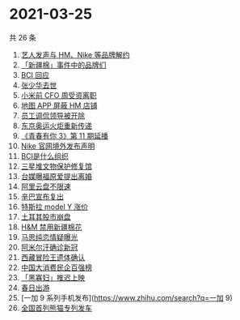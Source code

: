 # 2021-03-25

共 26 条

<!-- BEGIN -->
<!-- 最后更新时间 Thu Mar 25 2021 23:01:31 GMT+0800 (China Standard Time) -->

1. [艺人发声与 HM、Nike 等品牌解约](https://www.zhihu.com/search?q=新疆棉)
2. [「新疆棉」事件中的品牌们](https://www.zhihu.com/search?q=新疆棉)
3. [BCI 回应](https://www.zhihu.com/search?q=bci)
4. [张少华去世](https://www.zhihu.com/search?q=张少华)
5. [小米前 CFO 周受资离职](https://www.zhihu.com/search?q=周受资)
6. [地图 APP 屏蔽 HM 店铺](https://www.zhihu.com/search?q=百度地图)
7. [员工调侃领导被开除](https://www.zhihu.com/search?q=调侃领导)
8. [东京奥运火炬重新传递](https://www.zhihu.com/search?q=奥运会)
9. [《青春有你 3》第 11 期延播](https://www.zhihu.com/search?q=青春有你)
10. [Nike 官网境外发布声明](https://www.zhihu.com/search?q=Nike)
11. [BCI是什么组织](https://www.zhihu.com/search?q=bci)
12. [三星堆文物保护修复馆](https://www.zhihu.com/search?q=三星堆)
13. [台媒曝福原爱提出离婚](https://www.zhihu.com/search?q=福原爱)
14. [阿里云盘不限速](https://www.zhihu.com/search?q=阿里云盘)
15. [辛巴宣布复出](https://www.zhihu.com/search?q=辛巴)
16. [特斯拉 model Y 涨价](https://www.zhihu.com/search?q=特斯拉)
17. [土耳其股市崩盘](https://www.zhihu.com/search?q=土耳其)
18. [H&M 禁用新疆棉花](https://www.zhihu.com/search?q=hm)
19. [马思纯恋情疑曝光](https://www.zhihu.com/search?q=马思纯)
20. [阿米尔汗确诊新冠](https://www.zhihu.com/search?q=阿米尔汗)
21. [西藏冒险王遗体确认](https://www.zhihu.com/search?q=西藏冒险王)
22. [中国大消费民企百强榜](https://www.zhihu.com/search?q=胡润)
23. [「黑寡妇」推迟上映](https://www.zhihu.com/search?q=黑寡妇)
24. [春日出游](https://www.zhihu.com/search?q=旅游)
25. [一加 9 系列手机发布](https://www.zhihu.com/search?q=一加 9)
26. [全国首列熊猫专列发车](https://www.zhihu.com/search?q=熊猫专列)

<!-- END -->

